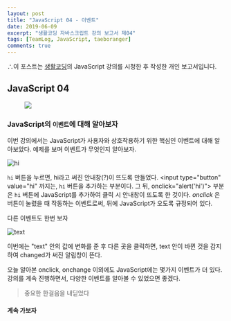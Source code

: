 ```yaml
---
layout: post
title: "JavaScript 04 - 이벤트"
date: 2019-06-09
excerpt: "생활코딩 자바스크립트 강의 보고서 제04"
tags: [TeamLog, JavaScript, taeboranger]
comments: true
---
```


∴이 포스트는 [생활코딩](https://www.youtube.com/playlist?list=PLuHgQVnccGMBB348PWRN0fREzYcYgFybf)의 JavaScript 강의를 시청한 후 작성한 개인 보고서입니다.

## JavaScript 04

<figure class="half">
    <a href="https://www.lform.com/_assets/packages/wp/assets/uploaded/2017/08/lform_javascript_blog_header_image-1600x1080.jpg"><img src="https://www.lform.com/_assets/packages/wp/assets/uploaded/2017/08/lform_javascript_blog_header_image-1600x1080.jpg"></a>
</figure>

### JavaScript의 `이벤트`에 대해 알아보자

이번 강의에서는 JavaScript가 사용자와 상호작용하기 위한 핵심인 이벤트에 대해 알아보았다. 예제를 보며 이벤트가 무엇인지 알아보자.

![hi](https://user-images.githubusercontent.com/51315771/59149982-9221fe80-8a57-11e9-83c7-481bb5a90562.JPG)

`hi` 버튼을 누르면, hi라고 써진 안내창(?)이 뜨도록 만들었다.
<input type="button" value="hi" 까지는, `hi` 버튼을 추가하는 부분이다. 그 뒤, onclick="alert('hi')"> 부분은 `hi` 버튼에 JavaScript를 추가하여 클릭 시 안내창이 뜨도록 한 것이다.
*onclick* 은 버튼이 눌렸을 때 작동하는 이벤트로써, 뒤에 JavaScript가 오도록 규정되어 있다.

다른 이벤트도 한번 보자

![text](https://user-images.githubusercontent.com/51315771/59149985-9bab6680-8a57-11e9-96f2-282924538193.JPG)


이번에는 "text" 안의 값에 변화를 준 후 다른 곳을 클릭하면, text 안이 바뀐 것을 감지하여 changed가 써진 알림창이 뜬다.

오늘 알아본 onclick, onchange 이외에도 JavaScript에는 몇가지 이벤트가 더 있다. 강의를 계속 진행하면서, 다양한 이벤트를 알아볼 수 있었으면 좋겠다.

>중요한 한걸음을 내딛었다

#### 계속 가보자
